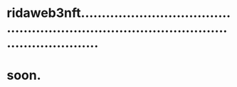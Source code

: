 # ridaweb3nft...............................................................................................................
# soon.
